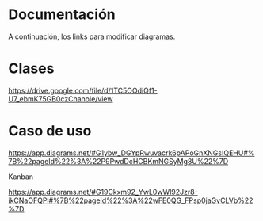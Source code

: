 # Documentación

A continuación, los links para modificar diagramas.

# Clases

https://drive.google.com/file/d/1TC5OOdiQf1-U7_ebmK75GB0czChanoie/view


# Caso de uso

https://app.diagrams.net/#G1ybw_DGYpRwuvacrk6pAPoGnXNGsIQEHU#%7B%22pageId%22%3A%22P9PwdDcHCBKmNGSyMg8U%22%7D





Kanban

https://app.diagrams.net/#G19Ckxm92_YwL0wWl92Jzr8-ikCNaOFQPl#%7B%22pageId%22%3A%22wFE0QG_FPsp0jaGvCLVb%22%7D
